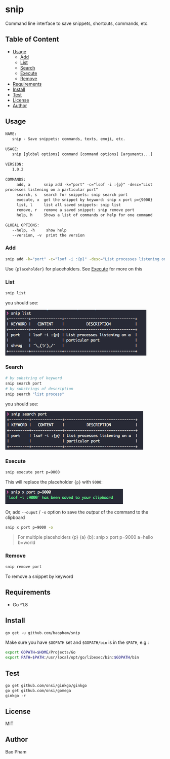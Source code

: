 snip
============
Command line interface to save snippets, shortcuts, commands, etc.

Table of Content
----------------
* [Usage](#usage)
    * [Add](#add)
    * [List](#list)
    * [Search](#search)
    * [Execute](#execute)
    * [Remove](#remove)
* [Requirements](#requirements)
* [Install](#install)
* [Test](#test)
* [License](#license)
* [Author](#author)


Usage
--------
```
NAME:
   snip - Save snippets: commands, texts, emoji, etc.

USAGE:
   snip [global options] command [command options] [arguments...]

VERSION:
   1.0.2

COMMANDS:
     add, a      snip add -k="port" -c="lsof -i :{p}" -desc="List processes listening on a particular port"
     search, s   search for snippets: snip search port
     execute, x  get the snippet by keyword: snip x port p={9000}
     list, l     list all saved snippets: snip list
     remove, r   remove a saved snippet: snip remove port
     help, h     Shows a list of commands or help for one command

GLOBAL OPTIONS:
   --help, -h     show help
   --version, -v  print the version
```

### Add

```bash
snip add -k="port" -c="lsof -i :{p}" -desc="List processes listening on a particular port"
```

Use `{placeholder}` for placeholders. See [Execute](#execute) for more on this

### List

```bash
snip list
```

you should see:

![list](screenshots/list.png)

### Search

```bash
# by substring of keyword
snip search port
# by substrings of description
snip search "list process"
```

you should see:

![search](screenshots/search.png)

### Execute

```bash
snip execute port p=9000
```

This will replace the placeholder `{p}` with `9000`:

![execute](screenshots/execute.png)

Or, add `--ouput` / `-o` option to save the *output* of the command to the clipboard

```bash
snip x port p=9000 -o
```

> For multiple placeholders {p} {a} {b}: snip x port p=9000 a=hello b=world

### Remove

```bash
snip remove port
```

To remove a snippet by keyword


Requirements
-------------
* Go ^1.8

Install
------
```
go get -u github.com/baopham/snip
```

Make sure you have `$GOPATH` set and `$GOPATH/bin` is in the `$PATH`, e.g.:

```bash
export GOPATH=$HOME/Projects/Go
export PATH=$PATH:/usr/local/opt/go/libexec/bin:$GOPATH/bin
```

Test
----

```
go get github.com/onsi/ginkgo/ginkgo
go get github.com/onsi/gomega
ginkgo -r
```


License
--------
MIT

Author
-------
Bao Pham
